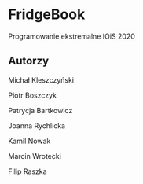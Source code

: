 # FridgeBook
Programowanie ekstremalne
IOiS 2020

## Autorzy
Michał Kleszczyński

Piotr Boszczyk

Patrycja Bartkowicz

Joanna Rychlicka

Kamil Nowak

Marcin Wrotecki

Filip Raszka


